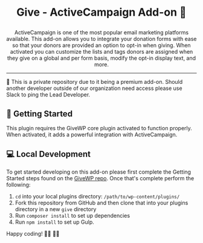 <h1><p align="center"> Give - ActiveCampaign Add-on 📧 </p></h1>

<p align="center">ActiveCampaign is one of the most popular email marketing platforms available. This add-on allows you to integrate your donation forms with ease so that your donors are provided an option to opt-in when giving. When activated you can customize the lists and tags donors are assigned when they give on a global and per form basis, modify the opt-in display text, and more.</p>

---

🔑   This is a private repository due to it being a premium add-on. Should another developer outside of our organization need access please use Slack to ping the Lead Developer. 

## 🌱 Getting Started 

This plugin requires the GiveWP core plugin activated to function properly. When activated, it adds a powerful integration with ActiveCampaign. 

## 💻 Local Development 

To get started developing on this add-on please first complete the Getting Started steps found on the [GiveWP repo](https://github.com/impress-org/givewp#-getting-started). Once that's complete perform the following:

1. `cd` into your local plugins directory: `/path/to/wp-content/plugins/`
2. Fork this repository from GitHub and then clone that into your plugins directory in a new `give` directory
3. Run `composer install` to set up dependencies
4. Run `npm install` to set up Gulp.


Happy coding! 👩‍💻 👨‍💻  

